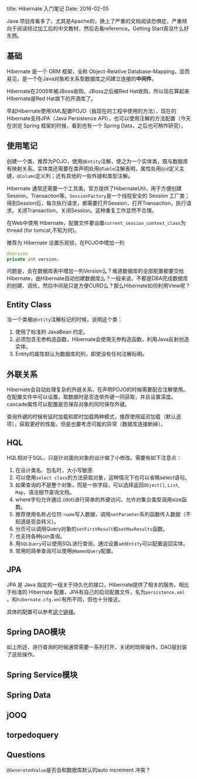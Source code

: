 title: Hibernate 入门笔记
Date: 2016-02-05

Java 项目库看多了，尤其是Apache的，换上了严重的文档阅读恐惧症，严重倾向于阅读经过加工后的中文教材，然后去看reference。Getting Start真没什么好东西。

## 基础

Hibernate 是一个 ORM 框架，全称 Object-Relative Database-Mapping，显而易见，是一个在Java对象和关系型数据库之间建立连接的**中间件**。

Hibernate在2005年被JBoss收购，JBoss之后被Red Hat收购，所以现在算起来HIbernate是Red Hat旗下的开源库了。

早起Hibernate使用XML配置POJO（我现在的工程中使用的方法），现在的Hibernate支持JPA（Java Persistence API），也可以使用注解的方法配置（今天在浏览 Spring 框架的时候，看到也有一个 Spring Data，之后也可稍作研究）。

## 使用笔记

创建一个类，推荐为POJO，使用`@Entity`注解，使之为一个实体类，既与数据库有映射关系。实体类还需要在类声明处用`@Table`注解表明，属性处用`@id`定义主键，`@Column`定义列；还有其他的一些外键和类型注解。

Hibernate 通常还需要一个工具类，官方提供了HibernateUtil，用于方便创建Session，Transaction等。`SessionFactory`是一个线程安全的 Session 工厂类；得到Session后，每次执行请求，都需要打开Session，打开Transaction，执行请求，关闭Transaction，关闭Session。这种重复工作显然不合理。

在Web中使用 Hibernate，配置文件要设置`current_session_context_class`为thread (for tomcat,不知为何)。

推荐为 Hibernate 设置乐观锁，在POJO中增加一列

```java
@Version
private int version;
```

问题是，会在数据库表中增加一列Version么？难道数据库的全部配置都要交给Hibernate，由Hibernate自动创建数据库么？一般来说，不都是DBA完成数据库的创建、调优，然后中间层只是方便CURD么？那么Hibernate如何利用View呢？

## Entity Class

当一个类被`@Entity`注解标记的时候，说明这个类：

1. 使用了标准的 JavaBean 约定。
2. 必须包含无参构造函数，Hibernate会使用无参构造函数，利用Java反射创造实体。
3. Entity的属性默认为数据库的列，即使没有任何注解标明。

## 外联关系

Hibernate会自动处理复杂的外链关系，在声明POJO的时候需要配合注解使用。在配置文件中可以设置，取数据时是否连带外键一同获取，并且设置深度。cascade属性可以配置是否保存对象的同时保存外键。

查询外键的时候有延时加载和即时加载两种模式，推荐使用延迟加载（默认选项），获取更好的性能，但是也要考虑可能的异常（数据库连接断掉）。

## HQL

HQL相对于SQL，只是针对面向对象的设计做了小修改。需要有如下注意点：

1. 在设计类名、包名时，大小写敏感
2. 可以使用`select class`的方法获取对象，这种情况下也可以省略select语句。
3. 如果查询的不是整个对象，而是一些字段，可以选择返回`Object[]`, `List`, `Map`，语法细节查询文档。
4. where字句允许通过.(dot)进行简单的外键访问，允许对集合类型调用size函数。
5. 推荐使用名称占位符`:name`写入数据，调用`setParamter`系列函数传入数据（不知道是否会转义）。
6. 分页可以调用Query对象的`setFirstResult`和`setMaxResults`函数。
7. 也支持各种join查询。
8. 用`SQLQuery`可以使用SQL进行查询，通过设置`addEntity`可以配置返回实体。
9. 常用的简单查询可以使用`@NamedQuery`配置。	

## JPA

JPA 是 Java 指定的一组关于持久化的接口，Hibernate提供了相关的服务。相比于标准的 Hibernate 配置，JPA有自己的启动配置文件，名为`persistence.xml `。和`hibernate.cfg.xml`有所不同，但也十分接近。

具体的配置可以参考[这个链接](http://docs.jboss.org/hibernate/orm/5.1/userguide/html_single/Hibernate_User_Guide.html#bootstrap-jpa)。

## Spring DAO模块

如上所述，进行查询的时候通常需要一系列打开，关闭的琐碎操作，DAO层封装了这些操作。

## Spring Service模块

## Spring Data

## jOOQ

## torpedoquery

## Questions

`@GeneratedValue`是否会和数据库默认的auto increment 冲突？

